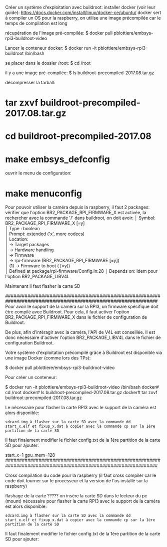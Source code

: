 Créer un système d'exploitation avec buildroot:
  installer docker (voir leur guide): https://docs.docker.com/install/linux/docker-ce/ubuntu/
  docker sert à compiler un OS pour la raspberry, on utilise une image précompilée car le temps de compilation est long
  
récupération de l'image pré-compilée:
$ docker pull pblottiere/embsys-rpi3-buildroot-video

Lancer le conteneur docker:
$ docker run -it pblottiere/embsys-rpi3-buildroot /bin/bash

se placer dans le dossier /root:
$ cd /root

il y a une image pré-compilée:
$ ls
buildroot-precompiled-2017.08.tar.gz

décompresser la tarball:
# tar zxvf buildroot-precompiled-2017.08.tar.gz
# cd buildroot-precompiled-2017.08

# make embsys_defconfig

ouvrir le menu de configuration:
# make menuconfig

Pour pouvoir utiliser la caméra depuis la raspberry, il faut 2 packages:
vérifier que l'option BR2_PACKAGE_RPI_FIRMWARE_X est activée, la rechercher avec la commande '/' dans buildroot, on doit avoir:
│ Symbol: BR2_PACKAGE_RPI_FIRMWARE_X [=y]   
  │ Type  : boolean   
  │ Prompt: extended ('x', more codecs)    
  │   Location:                     
  │     -> Target packages           
  │       -> Hardware handling       
  │         -> Firmware            
  │           -> rpi-firmware (BR2_PACKAGE_RPI_FIRMWARE [=y])   
  │ (1)         -> Firmware to boot (<choice> [=y])    
  │   Defined at package/rpi-firmware/Config.in:28 
  │   Depends on: <choice> 
Idem pour l'option BR2_PACKAGE_LIBV4L
  
  
  
Maintenant il faut flasher la carte SD

###############################################################################################################
Pour avoir le support de la caméra sur la RPI3, un firmware spécifique doit être compilé avec Buildroot. Pour cela, il faut activer l'option BR2_PACKAGE_RPI_FIRMWARE_X dans le fichier de configuration de Buildroot.

De plus, afin d'intéragir avec la caméra, l'API de V4L est conseillée. Il est donc nécessaire d'activer l'option BR2_PACKAGE_LIBV4L dans le fichier de configuration Buildroot.

Votre système d'exploitation précompilé grâce à Buildroot est disponible via une image Docker (comme lors des TPs):

$ docker pull pblottiere/embsys-rpi3-buildroot-video

Pour créer un conteneur:

$ docker run -it pblottiere/embsys-rpi3-buildroot-video /bin/bash
docker# cd /root
docker# ls
buildroot-precompiled-2017.08.tar.gz
docker# tar zxvf buildroot-precompiled-2017.08.tar.gz

Le nécessaire pour flasher la carte RPI3 avec le support de la caméra est alors disponible:

    sdcard.img à flasher sur la carte SD avec la commande dd
    start_x.elf et fixup_x.dat à copier avec la commande cp sur la 1ère partition de la carte SD

Il faut finalement modifier le fichier config.txt de la 1ère partition de la carte SD pour ajouter:

start_x=1
gpu_mem=128
###############################################################################################################







































Cross compilation du code pour la raspberry
  (il faut cross compiler car le code doit tourner sur le processeur et la version de l'os installé sur la raspberry)
  
  
  
  
  
  
  
  
flashage de la carte ?????
  on insère la carte SD dans le lecteur du pc (mount)
   nécessaire pour flasher la carte RPI3 avec le support de la caméra est alors disponible:

    sdcard.img à flasher sur la carte SD avec la commande dd
    start_x.elf et fixup_x.dat à copier avec la commande cp sur la 1ère partition de la carte SD

Il faut finalement modifier le fichier config.txt de la 1ère partition de la carte SD pour ajouter:

